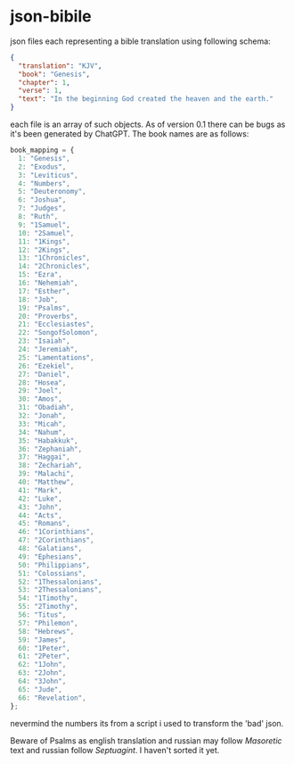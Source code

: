 # json-bibile

json files each representing a bible translation using following schema:

```json
{
  "translation": "KJV",
  "book": "Genesis",
  "chapter": 1,
  "verse": 1,
  "text": "In the beginning God created the heaven and the earth."
}
```

each file is an array of such objects. As of version 0.1 there can be bugs as it's been generated by ChatGPT. The book names are as follows:

```js
book_mapping = {
  1: "Genesis",
  2: "Exodus",
  3: "Leviticus",
  4: "Numbers",
  5: "Deuteronomy",
  6: "Joshua",
  7: "Judges",
  8: "Ruth",
  9: "1Samuel",
  10: "2Samuel",
  11: "1Kings",
  12: "2Kings",
  13: "1Chronicles",
  14: "2Chronicles",
  15: "Ezra",
  16: "Nehemiah",
  17: "Esther",
  18: "Job",
  19: "Psalms",
  20: "Proverbs",
  21: "Ecclesiastes",
  22: "SongofSolomon",
  23: "Isaiah",
  24: "Jeremiah",
  25: "Lamentations",
  26: "Ezekiel",
  27: "Daniel",
  28: "Hosea",
  29: "Joel",
  30: "Amos",
  31: "Obadiah",
  32: "Jonah",
  33: "Micah",
  34: "Nahum",
  35: "Habakkuk",
  36: "Zephaniah",
  37: "Haggai",
  38: "Zechariah",
  39: "Malachi",
  40: "Matthew",
  41: "Mark",
  42: "Luke",
  43: "John",
  44: "Acts",
  45: "Romans",
  46: "1Corinthians",
  47: "2Corinthians",
  48: "Galatians",
  49: "Ephesians",
  50: "Philippians",
  51: "Colossians",
  52: "1Thessalonians",
  53: "2Thessalonians",
  54: "1Timothy",
  55: "2Timothy",
  56: "Titus",
  57: "Philemon",
  58: "Hebrews",
  59: "James",
  60: "1Peter",
  61: "2Peter",
  62: "1John",
  63: "2John",
  64: "3John",
  65: "Jude",
  66: "Revelation",
};
```

nevermind the numbers its from a script i used to transform the 'bad' json.

Beware of Psalms as english translation and russian may follow
_Masoretic_ text and russian follow _Septuagint_. I haven't sorted it yet.
